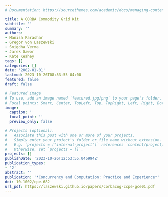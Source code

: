 ```yaml
---
# Documentation: https://sourcethemes.com/academic/docs/managing-content/

title: A CORBA Commodity Grid Kit
subtitle: ''
summary: ''
authors:
- Manish Parashar
- Gregor von Laszewski
- Snigdha Verma
- Jarek Gawor
- Kate Keahey
tags: []
categories: []
date: '2002-01-01'
lastmod: 2023-10-26T08:53:55-04:00
featured: false
draft: false

# Featured image
# To use, add an image named `featured.jpg/png` to your page's folder.
# Focal points: Smart, Center, TopLeft, Top, TopRight, Left, Right, BottomLeft, Bottom, BottomRight.
image:
  caption: ''
  focal_point: ''
  preview_only: false

# Projects (optional).
#   Associate this post with one or more of your projects.
#   Simply enter your project's folder or file name without extension.
#   E.g. `projects = ["internal-project"]` references `content/project/deep-learning/index.md`.
#   Otherwise, set `projects = []`.
projects: []
publishDate: '2023-10-26T12:53:55.046994Z'
publication_types:
- '2'
abstract: ''
publication: '*Concurrency and Computation: Practice and Experience*'
doi: 10.1002/cpe.682
url_pdf: https://laszewski.github.io/papers/corbacog-ccpe-gce01.pdf
---
```

